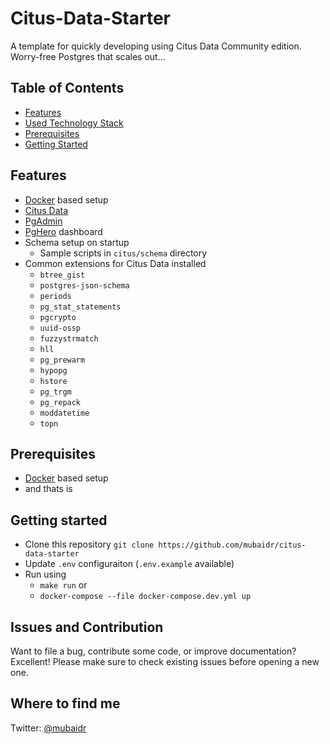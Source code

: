 # Citus-Data-Starter

A template for quickly developing using Citus Data Community edition. Worry-free Postgres that scales out...

## Table of Contents

- [Features](#features)
- [Used Technology Stack](#used-technology-stack)
- [Prerequisites](#prerequisites)
- [Getting Started](#getting-started)

## Features

- [Docker](https://www.docker.com) based setup
- [Citus Data](https://www.citusdata.com)
- [PgAdmin](https://www.pgadmin.org)
- [PgHero](https://github.com/ankane/pghero) dashboard
- Schema setup on startup
  - Sample scripts in `citus/schema` directory
- Common extensions for Citus Data installed
  - `btree_gist`
  - `postgres-json-schema`
  - `periods`
  - `pg_stat_statements`
  - `pgcrypto`
  - `uuid-ossp`
  - `fuzzystrmatch`
  - `hll`
  - `pg_prewarm`
  - `hypopg`
  - `hstore`
  - `pg_trgm`
  - `pg_repack`
  - `moddatetime`
  - `topn`

## Prerequisites

- [Docker](https://www.docker.com) based setup
- and thats is

## Getting started

- Clone this repository `git clone https://github.com/mubaidr/citus-data-starter`
- Update `.env` configuraiton (`.env.example` available)
- Run using
  - `make run`
    or
  - `docker-compose --file docker-compose.dev.yml up`

## Issues and Contribution

Want to file a bug, contribute some code, or improve documentation? Excellent! Please make sure to check existing issues before opening a new one.

## Where to find me

Twitter: [@mubaidr](https://twitter.com/mubaidr)
